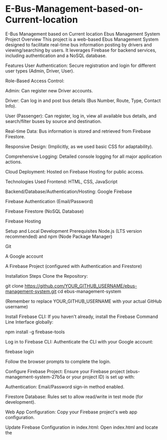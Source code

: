 # E-Bus-Management-based-on-Current-location
E-Bus Management based on Current location
Ebus Management System
Project Overview
This project is a web-based Ebus Management System designed to facilitate real-time bus information posting by drivers and viewing/searching by users. It leverages Firebase for backend services, including authentication and a NoSQL database.

Features
User Authentication: Secure registration and login for different user types (Admin, Driver, User).

Role-Based Access Control:

Admin: Can register new Driver accounts.

Driver: Can log in and post bus details (Bus Number, Route, Type, Contact Info).

User (Passenger): Can register, log in, view all available bus details, and search/filter buses by source and destination.

Real-time Data: Bus information is stored and retrieved from Firebase Firestore.

Responsive Design: (Implicitly, as we used basic CSS for adaptability).

Comprehensive Logging: Detailed console logging for all major application actions.

Cloud Deployment: Hosted on Firebase Hosting for public access.

Technologies Used
Frontend: HTML, CSS, JavaScript

Backend/Database/Authentication/Hosting: Google Firebase

Firebase Authentication (Email/Password)

Firebase Firestore (NoSQL Database)

Firebase Hosting

Setup and Local Development
Prerequisites
Node.js (LTS version recommended) and npm (Node Package Manager)

Git

A Google account

A Firebase Project (configured with Authentication and Firestore)

Installation Steps
Clone the Repository:

git clone https://github.com/YOUR_GITHUB_USERNAME/ebus-management-system.git
cd ebus-management-system

(Remember to replace YOUR_GITHUB_USERNAME with your actual GitHub username)

Install Firebase CLI:
If you haven't already, install the Firebase Command Line Interface globally:

npm install -g firebase-tools

Log in to Firebase CLI:
Authenticate the CLI with your Google account:

firebase login

Follow the browser prompts to complete the login.

Configure Firebase Project:
Ensure your Firebase project (ebus-management-system-27b5a or your project ID) is set up with:

Authentication: Email/Password sign-in method enabled.

Firestore Database: Rules set to allow read/write in test mode (for development).

Web App Configuration: Copy your Firebase project's web app configuration.

Update Firebase Configuration in index.html:
Open index.html and locate the <script type="module"> block in the <head>. Replace the placeholder firebaseConfig object with your actual project's configuration.

const firebaseConfig = {
    apiKey: "YOUR_API_KEY",
    authDomain: "YOUR_AUTH_DOMAIN",
    projectId: "YOUR_PROJECT_ID",
    storageBucket: "YOUR_STORAGE_BUCKET",
    messagingSenderId: "YOUR_MESSAGING_SENDER_ID",
    appId: "YOUR_APP_ID",
    // measurementId: "YOUR_MEASUREMENT_ID" // Optional
};

Also ensure the Firebase SDK import URLs match your project's recommended versions (e.g., https://www.gstatic.com/firebasejs/11.10.0/firebase-app.js).

Initialize Firebase Hosting (if not already done correctly):
If you haven't initialized Firebase Hosting within this project directory correctly, run:

firebase init

Select Hosting.

Choose your ebus-management-system-27b5a project.

Set public directory to . (a single dot).

Do NOT configure as a single-page app.

Do NOT set up GitHub deploys (for now).

Do NOT overwrite .gitignore.

Running the Application Locally
To run the application on your local machine:

Ensure you are in the project's root directory in your terminal.

Open index.html directly in your web browser.

file:///path/to/your/ebus-management-system/index.html

For better local development, you can use a simple local server (e.g., Python's http.server):

python -m http.server

Then access at http://localhost:8000.

Deployment
This application is deployed using Firebase Hosting.
To deploy updates:

Ensure you are in the project's root directory in your terminal.

Run the deployment command:

firebase deploy --only hosting

Your application will be accessible at the Hosting URL provided by the CLI (e.g., https://ebus-management-system-27b5a.web.app).

Usage
User Roles
User: Can register/login and view/search bus information.

Driver: Can login, post bus information (number, route, type, contact).

Admin: Can login and register new Driver accounts.

How to get different roles:
Regular User: Register via the main "Register" form.

Admin: Register as a regular user, then manually change their role field to 'admin' in Firebase Firestore (under users collection, document ID is user's UID).

Driver: Log in as an Admin, then use the "Admin Panel: Register Driver" form to create new driver accounts.

Core Functionality
Posting Bus Information:

Log in as a Driver or Admin.

Fill in Bus Number, Route, Type, and Contact.

Click "Post Bus Information".

Viewing Bus Information:

Log in as any user type.

The "Live Bus Information" section will display all posted buses.

Searching Buses:

Log in as any user type.

Enter "Source" and/or "Destination" in the search fields.

Click "Search Buses".

Click "Clear Search" to view all buses again.

Logging
The application includes comprehensive console logging for key actions (e.g., user registration, login, data posting, search, errors) to aid in debugging and tracking application flow. Open your browser's Developer Console (F12) to view logs.

Optimization Notes
This section outlines potential areas for optimization and future enhancements to the Ebus Management System. While not implemented in the current version, these considerations are important for scalability, performance, and user experience.

1. Database Query Optimization (Search Functionality)
Current Approach: The current search functionality fetches all bus documents from Firestore and then filters them client-side in JavaScript.

Optimization: For a large number of bus entries, this approach can become inefficient and slow.

Server-Side Filtering: Implement more precise Firestore queries using where() clauses if the search criteria can be matched directly (e.g., exact match for source/destination if they were separate fields).

Full-Text Search Service: For advanced "contains" (substring) searches on the busRoute field, integrate with a dedicated full-text search service like Algolia, ElasticSearch, or a Firebase Extension for Algolia. This offloads complex search logic from the client and Firestore.

2. User Interface/Experience (UI/UX) Enhancements
Loading States: Implement more explicit loading indicators (spinners, skeleton screens) when data is being fetched or actions are being processed, especially for bus information display and authentication.

Error Messages: Replace generic alert() messages with more user-friendly, non-blocking modal dialogs or inline error messages within the UI.

Form Validation: Enhance client-side form validation beyond simple empty checks (e.g., email format, password strength indicators, numeric checks for contact info).

Real-time Updates for Bus Location: (Future Scope) Integrate with a real-time location tracking API (e.g., Google Maps API) for drivers to update their live location, and for users to see buses on a map. This would involve more complex data structures and potentially Firestore real-time listeners (onSnapshot).

3. Security Enhancements
Firestore Security Rules: While currently in "test mode" (allowing broad access), implement granular Firestore Security Rules to restrict read/write access based on user roles (request.auth.uid, request.resource.data.postedByUid). For example:

Only authenticated users can read buses.

Only 'driver' or 'admin' roles can write to buses.

User profiles (users collection) can only be written by the respective user's UID.

Admin Panel Security: The "Admin Panel: Register Driver" is currently hidden by UI logic. For production, add server-side validation (e.g., Firebase Cloud Functions) to ensure only users with the 'admin' role can actually create driver accounts, preventing malicious users from bypassing client-side checks.

4. Code Structure and Maintainability
Modularization: For larger applications, break down script.js into smaller, more focused modules (e.g., auth.js, busService.js, ui.js) using ES Modules (import/export).

Framework Adoption: For more complex UIs and state management, consider adopting a JavaScript framework like React, Vue.js, or Angular.

Test Cases
This section outlines a set of test cases to verify the functionality and behavior of the Ebus Management System. These tests cover various user roles and core features.

Authentication & Role Management
Test Case: User Registration (Valid)

Scenario: A new user registers with a valid, unique email and a password (min 6 chars).

Steps:

Navigate to the registration form.

Enter valid email (e.g., newuser@example.com).

Enter a password (e.g., password123).

Click "Register".

Expected Result:

"Registration successful!" message displayed.

User is automatically logged in.

User's email and (user) role are displayed in the header.

Only "Live Bus Information (User Module)" is visible.

A new user entry exists in Firebase Authentication.

A corresponding document with role: 'user' exists in Firestore users collection (Document ID = User UID).

Test Case: User Registration (Invalid - Email Exists)

Scenario: A user tries to register with an email that already exists.

Steps:

Navigate to the registration form.

Enter an existing email (e.g., existing@example.com).

Enter a password.

Click "Register".

Expected Result:

"Registration failed: Firebase: The email address is already in use by another account." message displayed.

User remains on the registration form, not logged in.

Test Case: User Registration (Invalid - Short Password)

Scenario: A user tries to register with a password less than 6 characters.

Steps:

Navigate to the registration form.

Enter a valid email.

Enter a short password (e.g., 123).

Click "Register".

Expected Result:

"Password should be at least 6 characters." message displayed.

User remains on the registration form, not logged in.

Test Case: User Login (Valid - User Role)

Scenario: A registered user (with role: 'user') logs in successfully.

Steps:

Navigate to the login form.

Enter valid user email and password.

Click "Login".

Expected Result:

"Login successful! Welcome, [email] (user)." message displayed.

User's email and (user) role are displayed in the header.

Only "Live Bus Information (User Module)" is visible.

Test Case: User Login (Valid - Driver Role)

Scenario: A registered driver (with role: 'driver') logs in successfully.

Steps:

Navigate to the login form.

Enter valid driver email and password.

Click "Login".

Expected Result:

"Login successful! Welcome, [email] (driver)." message displayed.

Driver's email and (driver) role are displayed in the header.

"Post Bus Information (Driver Module)" and "Live Bus Information (User Module)" are visible.

Test Case: User Login (Valid - Admin Role)

Scenario: A registered admin (with role: 'admin') logs in successfully.

Steps:

Navigate to the login form.

Enter valid admin email and password.

Click "Login".

Expected Result:

"Login successful! Welcome, [email] (admin)." message displayed.

Admin's email and (admin) role are displayed in the header.

"Admin Panel: Register Driver", "Post Bus Information (Driver Module)", and "Live Bus Information (User Module)" are all visible.

Test Case: User Login (Invalid Credentials)

Scenario: A user tries to log in with incorrect email or password.

Steps:

Navigate to the login form.

Enter incorrect email/password.

Click "Login".

Expected Result:

"Login failed: Firebase: Error (auth/invalid-credential)." or similar error message displayed.

User remains on the login form, not logged in.

Test Case: Logout Functionality

Scenario: A logged-in user logs out.

Steps:

Log in as any user type.

Click "Logout".

Expected Result:

Application returns to the authentication (login/register) view.

User email display in header is cleared.

All role-specific content sections are hidden.

Test Case: Admin Registers Driver (Valid)

Scenario: An admin user registers a new driver account.

Steps:

Log in as an Admin.

In the "Admin Panel: Register Driver" section, enter a new, valid email and password for a driver.

Click "Register Driver".

Expected Result:

"Registration successful! User [email] created as driver." message displayed.

New driver account appears in Firebase Authentication.

A document with role: 'driver' exists in Firestore users collection for the new driver.

Input fields are cleared.

Bus Information Management
Test Case: Driver Posts Bus Information (Valid)

Scenario: A driver (or admin) posts complete and valid bus information.

Steps:

Log in as a Driver or Admin.

In the "Post Bus Information" section, fill in all fields (Bus Number, Route, Bus Type, Contact Info).

Click "Post Bus Information".

Expected Result:

Input fields are cleared.

The newly posted bus appears in the "Live Bus Information" list.

A new document for the bus exists in Firestore buses collection.

Test Case: Driver Posts Bus Information (Missing Fields)

Scenario: A driver (or admin) attempts to post bus information with one or more fields left empty.

Steps:

Log in as a Driver or Admin.

In the "Post Bus Information" section, leave one or more fields empty.

Click "Post Bus Information".

Expected Result:

alert() message "Please fill in all bus information fields..." displayed.

Bus information is NOT posted to Firestore.

Input fields are NOT cleared.

Test Case: Regular User Attempts to Post Bus Information

Scenario: A regular user (with role: 'user') tries to post bus information.

Steps:

Log in as a User.

(Attempt to click the hidden "Post Bus Information" button if it were visible, or observe that the section is hidden).

Expected Result:

The "Post Bus Information (Driver Module)" section is not visible to the user.

(If the button were somehow clicked) alert() message "Only users with a 'driver' or 'admin' role can post bus information." displayed.

Bus Search & Display
Test Case: Display All Buses (No Search Filters)

Scenario: A user logs in or clears search filters.

Steps:

Log in as any user type.

Ensure Source and Destination search fields are empty.

(If previously searched) Click "Clear Search".

Expected Result:

All bus entries currently in Firestore are displayed in the "Live Bus Information" list.

"No bus information available yet." message if no buses are posted.

Test Case: Search by Source Only (Valid Match)

Scenario: A user searches for buses by a valid source that exists in some routes.

Steps:

Log in as any user type.

Enter a source (e.g., "Kharagpur") in the "Source" field.

Leave "Destination" empty.

Click "Search Buses".

Expected Result:

Only buses whose route string contains "Kharagpur" (case-insensitive) are displayed.

Buses not matching the source are hidden.

Test Case: Search by Destination Only (Valid Match)

Scenario: A user searches for buses by a valid destination that exists in some routes.

Steps:

Log in as any user type.

Leave "Source" empty.

Enter a destination (e.g., "Kolkata") in the "Destination" field.

Click "Search Buses".

Expected Result:

Only buses whose route string contains "Kolkata" (case-insensitive) are displayed.

Buses not matching the destination are hidden.

Test Case: Search by Both Source and Destination (Valid Match)

Scenario: A user searches for buses by both source and destination, and a match exists.

Steps:

Log in as any user type.

Enter a source (e.g., "Kharagpur") in the "Source" field.

Enter a destination (e.g., "Kolkata") in the "Destination" field.

Click "Search Buses".

Expected Result:

Only buses whose route string contains both "Kharagpur" AND "Kolkata" (case-insensitive) are displayed.

Test Case: Search (No Match Found)

Scenario: A user searches for criteria that do not match any existing bus routes.

Steps:

Log in as any user type.

Enter a unique, non-existent source/destination (e.g., Source: "Moon", Destination: "Mars").

Click "Search Buses".

Expected Result:

"No buses found matching your search criteria." message displayed.

No bus cards are visible.

Test Case: Clear Search Filters

Scenario: A user clears active search filters.

Steps:

Perform a search that filters the bus list.

Click "Clear Search".

Expected Result:

"Source" and "Destination" input fields are cleared.

All bus entries currently in Firestore are displayed again.
